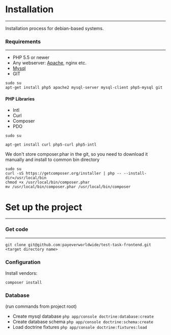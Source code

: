 # Installation
---

Installation process for debian-based systems.

### Requirements
----

* PHP 5.5 or newer
* Any webserver: [Apache](installation.md#markdown-header-apache-settings), nginx etc.
* [Mysql](installation.md#markdown-header-mysql-databases)
* GIT

```
sudo su
apt-get install php5 apache2 mysql-server mysql-client php5-mysql git
```


#### PHP Libraries
* Intl
* Curl
* Composer
* PDO

~~~~
sudo su

apt-get install curl php5-curl php5-intl
~~~~

We don't store composer.phar in the git, so you need to download it manually and install to common bin directory

~~~~
sudo su
curl -sS https://getcomposer.org/installer | php -- --install-dir=/usr/local/bin
chmod +x /usr/local/bin/composer.phar
mv /usr/local/bin/composer.phar /usr/local/bin/composer
~~~~

# Set up the project
----

### Get code
---

``` git clone git@github.com:payeverworldwide/test-task-frontend.git <target directory name> ```

### Configuration

Install vendors:

``` composer install ```

### Database
(run commands from project root)
- Create mysql database
    ``` php app/console doctrine:database:create ```
- Create database schema
    ``` php app/console doctrine:schema:create ```
- Load doctrine fixtures
    ``` php app/console doctrine:fixtures:load ```

